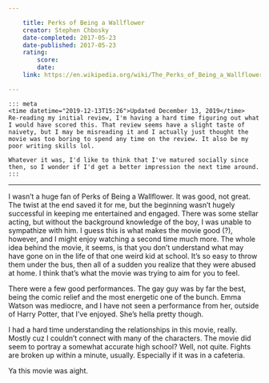 ```yaml
---

    title: Perks of Being a Wallflower
    creator: Stephen Chbosky
    date-completed: 2017-05-23
    date-published: 2017-05-23
    rating:
        score:
        date:
    link: https://en.wikipedia.org/wiki/The_Perks_of_Being_a_Wallflower_(film)

---
```


    ::: meta
    <time datetime="2019-12-13T15:26">Updated December 13, 2019</time>
    Re-reading my initial review, I'm having a hard time figuring out what I would have scored this. That review seems have a slight taste of naivety, but I may be misreading it and I actually just thought the movie was too boring to spend any time on the review. It also be my poor writing skills lol.
    
    Whatever it was, I'd like to think that I've matured socially since then, so I wonder if I'd get a better impression the next time around.
    :::

---

I wasn’t a huge fan of Perks of Being a Wallflower. It was good, not great. The twist at the end saved it for me, but the beginning wasn’t hugely successful in keeping me entertained and engaged. There was some stellar acting, but without the background knowledge of the boy, I was unable to sympathize with him. I guess this is what makes the movie good (?), however, and I might enjoy watching a second time much more. The whole idea behind the movie, it seems, is that you don’t understand what may have gone on in the life of that one weird kid at school. It’s so easy to throw them under the bus, then all of a sudden you realize that they were abused at home. I think that’s what the movie was trying to aim for you to feel.

There were a few good performances. The gay guy was by far the best, being the comic relief and the most energetic one of the bunch. Emma Watson was mediocre, and I have not seen a performance from her, outside of Harry Potter, that I’ve enjoyed. She’s hella pretty though.

I had a hard time understanding the relationships in this movie, really. Mostly cuz I couldn’t connect with many of the characters. The movie did seem to portray a somewhat accurate high school? Well, not quite. Fights are broken up within a minute, usually. Especially if it was in a cafeteria.

Ya this movie was aight.